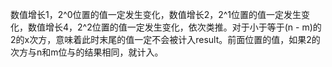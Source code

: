 数值增长1，2^0位置的值一定发生变化，数值增长2，2^1位置的值一定发生变化，数值增长4，2^2位置的值一定发生变化，依次类推。对于小于等于(n - m)的2的x次方，意味着此时末尾的值一定不会被计入result。前面位置的值，如果2的次方与n和m位与的结果相同，就计入。